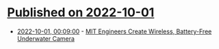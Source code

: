 # [Published on 2022-10-01](index.md)

* [2022-10-01, 00:09:00](https://soylentnews.org/article.pl?sid=22/09/30/1326223&from=rss) - [MIT Engineers Create Wireless, Battery-Free Underwater Camera](https://soylentnews.org/article.pl?sid=22/09/30/1326223&from=rss)
